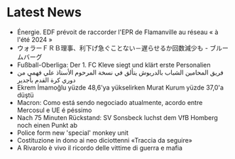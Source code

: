 # Latest News
-  Énergie. EDF prévoit de raccorder l'EPR de Flamanville au réseau « à l'été 2024 »
-  ウォラーＦＲＢ理事、利下げ急ぐことない－遅らせるか回数減少も - ブルームバーグ
-  Fußball-Oberliga: Der 1. FC Kleve siegt und klärt erste Personalien
-  فريق المحامين الشباب بالدريوش يتألق في نسخة المرحوم الأستاذ علي فهمي من دوري كرة القدم بأجدير
-  Ekrem İmamoğlu yüzde 48,6'ya yükselirken Murat Kurum yüzde 37,0'a düştü
-  Macron: Como está sendo negociado atualmente, acordo entre Mercosul e UE é péssimo
-  Nach 75 Minuten Rückstand: SV Sonsbeck luchst dem VfB Homberg noch einen Punkt ab
-  Police form new 'special' monkey unit
-  Costituzione in dono ai neo diciottenni «Traccia da seguire»
-  A Rivarolo è vivo il ricordo delle vittime di guerra e mafia
